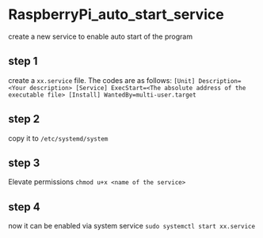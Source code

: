 # RaspberryPi_auto_start_service
create a new service to enable auto start of the program

## step 1
create a `xx.service` file. The codes are as follows:
`[Unit]
Description=<Your description>
[Service]
ExecStart=<The absolute address of the executable file>
[Install]
WantedBy=multi-user.target`

## step 2
copy it to `/etc/systemd/system`

## step 3
Elevate permissions
`chmod u+x <name of the service>`

## step 4
now it can be enabled via system service
`sudo systemctl start xx.service`


